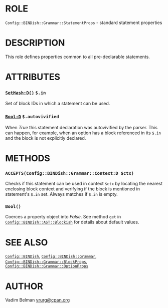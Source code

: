 # ROLE

`Config::BINDish::Grammar::StatementProps` - standard statement properties

# DESCRIPTION

This role defines properties common to all pre-declarable statements.

# ATTRIBUTES

### [`SetHash:D()`](https://docs.raku.org/type/SetHash) `$.in`

Set of block IDs in which a statement can be used.

### [`Bool:D`](https://docs.raku.org/type/Bool) `$.autovivified`

When *True* this statement declaration was autovivified by the parser. This can happen, for example, when an option has a block referenced in its `$.in` and the block is not explicitly declared.

# METHODS

### `ACCEPTS(Config::BINDish::Grammar::Context:D $ctx)`

Checks if this statement can be used in context `$ctx` by locating the nearest enclosing block context and verifying if the block is mentioned in statement's `$.in` set. Always matches if `$.in` is empty.

### `Bool()`

Coerces a property object into *False*. See method `get` in [`Config::BINDish::AST::Blockish`](../AST/Blockish.md) for details about default values.

# SEE ALSO

[`Config::BINDish`](../../BINDish.md), [`Config::BINDish::Grammar`](../Grammar.md), [`Config::BINDish::Grammar::BlockProps`](BlockProps.md), [`Config::BINDish::Grammar::OptionProps`](OptionProps.md)

# AUTHOR

Vadim Belman <vrurg@cpan.org>
